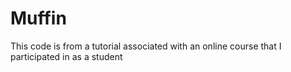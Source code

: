 # Muffin
This code is from a tutorial associated with an online course that I participated in as a student
